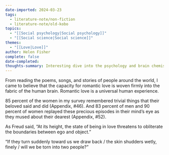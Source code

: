```yaml
---
date-imported: 2024-03-23
tags:
  - literature-note/non-fiction
  - literature-note/old-kobo
topics:
  - "[[Social psychology|Social psychology]]"
  - "[[Social science|Social science]]"
themes:
  - "[[Love|Love]]"
author: Helen Fisher
complete: false
date-completed: 
thoughts-summary: Interesting dive into the psychology and brain chemistry for why we love in the first place beyond the obvious "so we can mate"
---
```


From reading the poems, songs, and stories of people around the world, I came to believe that the capacity for romantic love is woven firmly into the fabric of the human brain. Romantic love is a universal human experience.


85 percent of the women in my survey remembered trivial things that their beloved said and did (Appendix, #46). And 83 percent of men and 90 percent of women replayed these precious episodes in their mind’s eye as they mused about their dearest (Appendix, #52).


As Freud said, “At its height, the state of being in love threatens to obliterate the boundaries between ego and object.”

 “If they turn suddenly toward us we draw back / the skin shudders wetly, finely / will we be torn into two people?”
